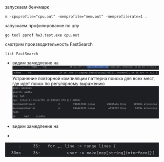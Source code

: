 запускаем бенчмарк 
```
m -cpuprofile="cpu.out" -memprofile="mem.out" -memprofilerate=1 .
```
запускаем профилирование по цпу
```
go tool pprof hw3.test.exe cpu.out
```
смотрим производительность FastSearch
```
list FastSearch
```

- видим замедление на
![img_1.png](img_1.png)
![img_2.png](img_2.png)
Устранение повторной компиляции паттерна поиска для всех мест, где идет поиск по регулярному выражению
![img.png](img.png)

- видим замедление на
- 
![img_3.png](img_3.png)
